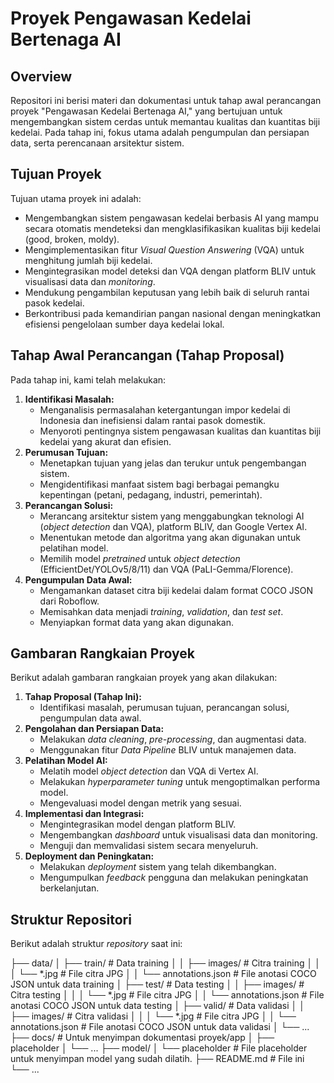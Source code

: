 # Proyek Pengawasan Kedelai Bertenaga AI

## Overview

Repositori ini berisi materi dan dokumentasi untuk tahap awal perancangan proyek "Pengawasan Kedelai Bertenaga AI," yang bertujuan untuk mengembangkan sistem cerdas untuk memantau kualitas dan kuantitas biji kedelai. Pada tahap ini, fokus utama adalah pengumpulan dan persiapan data, serta perencanaan arsitektur sistem.

## Tujuan Proyek

Tujuan utama proyek ini adalah:

*   Mengembangkan sistem pengawasan kedelai berbasis AI yang mampu secara otomatis mendeteksi dan mengklasifikasikan kualitas biji kedelai (good, broken, moldy).
*   Mengimplementasikan fitur *Visual Question Answering* (VQA) untuk menghitung jumlah biji kedelai.
*   Mengintegrasikan model deteksi dan VQA dengan platform BLIV untuk visualisasi data dan *monitoring*.
*   Mendukung pengambilan keputusan yang lebih baik di seluruh rantai pasok kedelai.
*   Berkontribusi pada kemandirian pangan nasional dengan meningkatkan efisiensi pengelolaan sumber daya kedelai lokal.

## Tahap Awal Perancangan (Tahap Proposal)

Pada tahap ini, kami telah melakukan:

1.  **Identifikasi Masalah:**
    *   Menganalisis permasalahan ketergantungan impor kedelai di Indonesia dan inefisiensi dalam rantai pasok domestik.
    *   Menyoroti pentingnya sistem pengawasan kualitas dan kuantitas biji kedelai yang akurat dan efisien.
2.  **Perumusan Tujuan:**
    *   Menetapkan tujuan yang jelas dan terukur untuk pengembangan sistem.
    *   Mengidentifikasi manfaat sistem bagi berbagai pemangku kepentingan (petani, pedagang, industri, pemerintah).
3.  **Perancangan Solusi:**
    *   Merancang arsitektur sistem yang menggabungkan teknologi AI (*object detection* dan VQA), platform BLIV, dan Google Vertex AI.
    *   Menentukan metode dan algoritma yang akan digunakan untuk pelatihan model.
    *   Memilih model *pretrained* untuk *object detection* (EfficientDet/YOLOv5/8/11) dan VQA (PaLI-Gemma/Florence).
4.  **Pengumpulan Data Awal:**
    *   Mengamankan dataset citra biji kedelai dalam format COCO JSON dari Roboflow.
    *   Memisahkan data menjadi *training*, *validation*, dan *test set*.
    *   Menyiapkan format data yang akan digunakan.

## Gambaran Rangkaian Proyek

Berikut adalah gambaran rangkaian proyek yang akan dilakukan:

1.  **Tahap Proposal (Tahap Ini):**
    *   Identifikasi masalah, perumusan tujuan, perancangan solusi, pengumpulan data awal.
2.  **Pengolahan dan Persiapan Data:**
    *   Melakukan *data cleaning*, *pre-processing*, dan augmentasi data.
    *   Menggunakan fitur *Data Pipeline* BLIV untuk manajemen data.
3.  **Pelatihan Model AI:**
    *   Melatih model *object detection* dan VQA di Vertex AI.
    *   Melakukan *hyperparameter tuning* untuk mengoptimalkan performa model.
    *   Mengevaluasi model dengan metrik yang sesuai.
4.  **Implementasi dan Integrasi:**
    *   Mengintegrasikan model dengan platform BLIV.
    *   Mengembangkan *dashboard* untuk visualisasi data dan monitoring.
    *   Menguji dan memvalidasi sistem secara menyeluruh.
5.  **Deployment dan Peningkatan:**
    *   Melakukan *deployment* sistem yang telah dikembangkan.
    *   Mengumpulkan *feedback* pengguna dan melakukan peningkatan berkelanjutan.

## Struktur Repositori

Berikut adalah struktur *repository* saat ini:

├── data/
│ ├── train/ # Data training
│ │ ├── images/ # Citra training
│ │ │ └── *.jpg # File citra JPG
│ │ └── annotations.json # File anotasi COCO JSON untuk data training
│ ├── test/ # Data testing
│ │ ├── images/ # Citra testing
│ │ │ └── *.jpg # File citra JPG
│ │ └── annotations.json # File anotasi COCO JSON untuk data testing
│ ├── valid/ # Data validasi
│ │ ├── images/ # Citra validasi
│ │ │ └── *.jpg # File citra JPG
│ │ └── annotations.json # File anotasi COCO JSON untuk data validasi
│ └── ...
├── docs/ # Untuk menyimpan dokumentasi proyek/app
│ ├── placeholder
│ └── ...
├── model/
│ └── placeholder # File placeholder untuk menyimpan model yang sudah dilatih.
├── README.md # File ini
└── ...